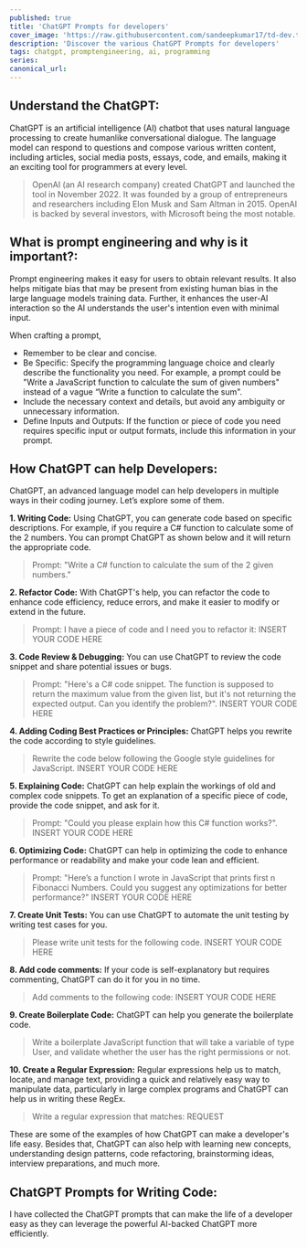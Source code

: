 ```yaml
---
published: true
title: 'ChatGPT Prompts for developers'
cover_image: 'https://raw.githubusercontent.com/sandeepkumar17/td-dev.to/di-collection-posts/assets/blog-cover/open-ai-chat-gpt.jpg'
description: 'Discover the various ChatGPT Prompts for developers'
tags: chatgpt, promptengineering, ai, programming
series:
canonical_url:
---
```


## Understand the ChatGPT:
ChatGPT is an artificial intelligence (AI) chatbot that uses natural language processing to create humanlike conversational dialogue. The language model can respond to questions and compose various written content, including articles, social media posts, essays, code, and emails, making it an exciting tool for programmers at every level.

> OpenAI (an AI research company) created ChatGPT and launched the tool in November 2022. It was founded by a group of entrepreneurs and researchers including Elon Musk and Sam Altman in 2015. OpenAI is backed by several investors, with Microsoft being the most notable.

## What is prompt engineering and why is it important?:
Prompt engineering makes it easy for users to obtain relevant results. It also helps mitigate bias that may be present from existing human bias in the large language models training data. Further, it enhances the user-AI interaction so the AI understands the user's intention even with minimal input.

When crafting a prompt,
* Remember to be clear and concise.
* Be Specific: Specify the programming language choice and clearly describe the functionality you need. For example, a prompt could be "Write a JavaScript function to calculate the sum of given numbers" instead of a vague “Write a function to calculate the sum".
* Include the necessary context and details, but avoid any ambiguity or unnecessary information.
* Define Inputs and Outputs: If the function or piece of code you need requires specific input or output formats, include this information in your prompt.

## How ChatGPT can help Developers:
ChatGPT, an advanced language model can help developers in multiple ways in their coding journey. Let’s explore some of them.

**1. Writing Code:** Using ChatGPT, you can generate code based on specific descriptions. For example, if you require a C# function to calculate some of the 2 numbers. You can prompt ChatGPT as shown below and it will return the appropriate code.

> Prompt: "Write a C# function to calculate the sum of the 2 given numbers."

**2. Refactor Code:** With ChatGPT's help, you can refactor the code to enhance code efficiency, reduce errors, and make it easier to modify or extend in the future. 

> Prompt: I have a piece of code and I need you to refactor it:
> INSERT YOUR CODE HERE

**3. Code Review & Debugging:** You can use ChatGPT to review the code snippet and share potential issues or bugs.

> Prompt: "Here's a C# code snippet. The function is supposed to return the maximum value from the given list, but it's not returning the expected output. Can you identify the problem?".
> INSERT YOUR CODE HERE

**4. Adding Coding Best Practices or Principles:** ChatGPT helps you rewrite the code according to style guidelines.

> Rewrite the code below following the Google style guidelines for JavaScript.
> INSERT YOUR CODE HERE

**5. Explaining Code:** ChatGPT can help explain the workings of old and complex code snippets. To get an explanation of a specific piece of code, provide the code snippet, and ask for it.

> Prompt: "Could you please explain how this C# function works?".
> INSERT YOUR CODE HERE

**6. Optimizing Code:** ChatGPT can help in optimizing the code to enhance performance or readability and make your code lean and efficient.

> Prompt: "Here’s a function I wrote in JavaScript that prints first n Fibonacci Numbers. Could you suggest any optimizations for better performance?"
> INSERT YOUR CODE HERE

**7. Create Unit Tests:** You can use ChatGPT to automate the unit testing by writing test cases for you.

> Please write unit tests for the following code.
> INSERT YOUR CODE HERE

**8. Add code comments:** If your code is self-explanatory but requires commenting, ChatGPT can do it for you in no time.

> Add comments to the following code:
> INSERT YOUR CODE HERE

**9. Create Boilerplate Code:** ChatGPT can help you generate the boilerplate code.

> Write a boilerplate JavaScript function that will take a variable of type User, and validate whether the user has the right permissions or not.

**10. Create a Regular Expression:** Regular expressions help us to match, locate, and manage text, providing a quick and relatively easy way to manipulate data, particularly in large complex programs and ChatGPT can help us in writing these RegEx.

> Write a regular expression that matches:
> REQUEST

These are some of the examples of how ChatGPT can make a developer's life easy. Besides that, ChatGPT can also help with learning new concepts, understanding design patterns, code refactoring, brainstorming ideas, interview preparations, and much more.

## ChatGPT Prompts for Writing Code:
I have collected the ChatGPT prompts that can make the life of a developer easy as they can leverage the powerful AI-backed ChatGPT more efficiently.

